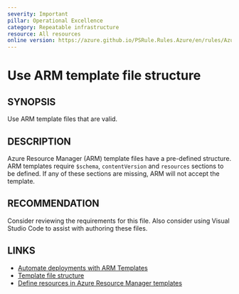 ```yaml
---
severity: Important
pillar: Operational Excellence
category: Repeatable infrastructure
resource: All resources
online version: https://azure.github.io/PSRule.Rules.Azure/en/rules/Azure.Template.TemplateFile/
---
```


# Use ARM template file structure

## SYNOPSIS

Use ARM template files that are valid.

## DESCRIPTION

Azure Resource Manager (ARM) template files have a pre-defined structure.
ARM templates require `$schema`, `contentVersion` and `resources` sections to be defined.
If any of these sections are missing, ARM will not accept the template.

## RECOMMENDATION

Consider reviewing the requirements for this file.
Also consider using Visual Studio Code to assist with authoring these files.

## LINKS

- [Automate deployments with ARM Templates](https://docs.microsoft.com/azure/architecture/framework/devops/automation-infrastructure#automate-deployments-with-arm-templates)
- [Template file structure](https://docs.microsoft.com/azure/azure-resource-manager/templates/template-syntax)
- [Define resources in Azure Resource Manager templates](https://docs.microsoft.com/azure/templates/)
